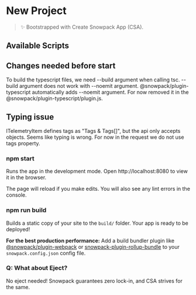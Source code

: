# New Project

> ✨ Bootstrapped with Create Snowpack App (CSA).

## Available Scripts

## Changes needed before start
To build the typescript files, we need --build argument when calling tsc. --build argument does not work with --noemit argument. @snowpack/plugin-typescript automatically adds --noemit argument. For now removed it in the @snowpack/plugin-typescript/plugin.js.

## Typing issue
ITelemetryItem defines tags as "Tags & Tags[]", but the api only accepts objects. Seems like typing is wrong. For now in the request we do not use tags property.

### npm start

Runs the app in the development mode.
Open http://localhost:8080 to view it in the browser.

The page will reload if you make edits.
You will also see any lint errors in the console.

### npm run build

Builds a static copy of your site to the `build/` folder.
Your app is ready to be deployed!

**For the best production performance:** Add a build bundler plugin like [@snowpack/plugin-webpack](https://github.com/snowpackjs/snowpack/tree/main/plugins/plugin-webpack) or [snowpack-plugin-rollup-bundle](https://github.com/ParamagicDev/snowpack-plugin-rollup-bundle) to your `snowpack.config.json` config file.

### Q: What about Eject?

No eject needed! Snowpack guarantees zero lock-in, and CSA strives for the same.

